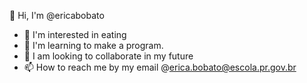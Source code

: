  👋 Hi, I'm @ericabobato
- 👀 I'm interested in eating
- 🌱 I'm learning to make a program.
- 💞️ I am looking to collaborate in my future
- 📫 How to reach me by my email @erica.bobato@escola.pr.gov.br

<!---
ericabobato/ericabobato is a ✨ special ✨ repository because its `README.md` (this file) appears in your GitHub profile.
You can click the Preview link to take a look at your changes.
--->
